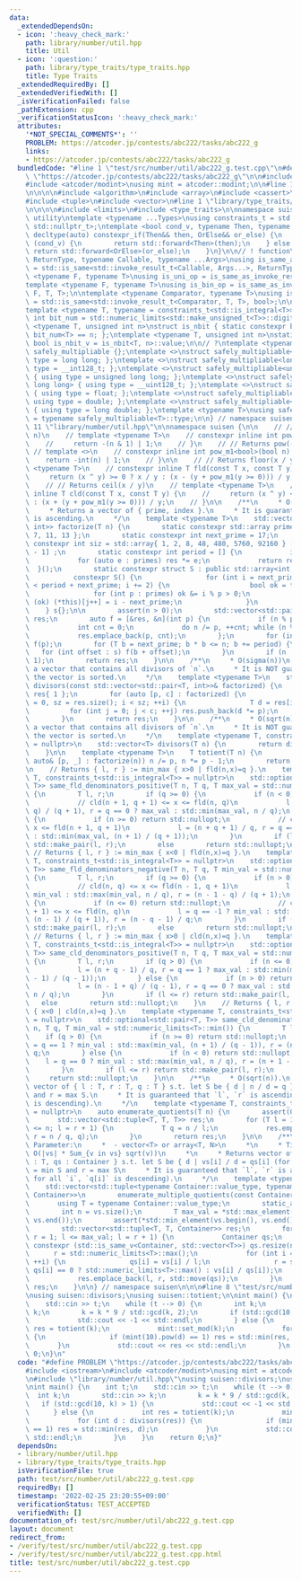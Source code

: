 ```yaml
---
data:
  _extendedDependsOn:
  - icon: ':heavy_check_mark:'
    path: library/number/util.hpp
    title: Util
  - icon: ':question:'
    path: library/type_traits/type_traits.hpp
    title: Type Traits
  _extendedRequiredBy: []
  _extendedVerifiedWith: []
  _isVerificationFailed: false
  _pathExtension: cpp
  _verificationStatusIcon: ':heavy_check_mark:'
  attributes:
    '*NOT_SPECIAL_COMMENTS*': ''
    PROBLEM: https://atcoder.jp/contests/abc222/tasks/abc222_g
    links:
    - https://atcoder.jp/contests/abc222/tasks/abc222_g
  bundledCode: "#line 1 \"test/src/number/util/abc222_g.test.cpp\"\n#define PROBLEM\
    \ \"https://atcoder.jp/contests/abc222/tasks/abc222_g\"\n\n#include <iostream>\n\
    #include <atcoder/modint>\nusing mint = atcoder::modint;\n\n#line 1 \"library/number/util.hpp\"\
    \n\n\n\n#include <algorithm>\n#include <array>\n#include <cassert>\n#include <optional>\n\
    #include <tuple>\n#include <vector>\n#line 1 \"library/type_traits/type_traits.hpp\"\
    \n\n\n\n#include <limits>\n#include <type_traits>\n\nnamespace suisen {\n// !\
    \ utility\ntemplate <typename ...Types>\nusing constraints_t = std::enable_if_t<std::conjunction_v<Types...>,\
    \ std::nullptr_t>;\ntemplate <bool cond_v, typename Then, typename OrElse>\nconstexpr\
    \ decltype(auto) constexpr_if(Then&& then, OrElse&& or_else) {\n    if constexpr\
    \ (cond_v) {\n        return std::forward<Then>(then);\n    } else {\n       \
    \ return std::forward<OrElse>(or_else);\n    }\n}\n\n// ! function\ntemplate <typename\
    \ ReturnType, typename Callable, typename ...Args>\nusing is_same_as_invoke_result\
    \ = std::is_same<std::invoke_result_t<Callable, Args...>, ReturnType>;\ntemplate\
    \ <typename F, typename T>\nusing is_uni_op = is_same_as_invoke_result<T, F, T>;\n\
    template <typename F, typename T>\nusing is_bin_op = is_same_as_invoke_result<T,\
    \ F, T, T>;\n\ntemplate <typename Comparator, typename T>\nusing is_comparator\
    \ = std::is_same<std::invoke_result_t<Comparator, T, T>, bool>;\n\n// ! integral\n\
    template <typename T, typename = constraints_t<std::is_integral<T>>>\nconstexpr\
    \ int bit_num = std::numeric_limits<std::make_unsigned_t<T>>::digits;\ntemplate\
    \ <typename T, unsigned int n>\nstruct is_nbit { static constexpr bool value =\
    \ bit_num<T> == n; };\ntemplate <typename T, unsigned int n>\nstatic constexpr\
    \ bool is_nbit_v = is_nbit<T, n>::value;\n\n// ?\ntemplate <typename T>\nstruct\
    \ safely_multipliable {};\ntemplate <>\nstruct safely_multipliable<int> { using\
    \ type = long long; };\ntemplate <>\nstruct safely_multipliable<long long> { using\
    \ type = __int128_t; };\ntemplate <>\nstruct safely_multipliable<unsigned int>\
    \ { using type = unsigned long long; };\ntemplate <>\nstruct safely_multipliable<unsigned\
    \ long long> { using type = __uint128_t; };\ntemplate <>\nstruct safely_multipliable<float>\
    \ { using type = float; };\ntemplate <>\nstruct safely_multipliable<double> {\
    \ using type = double; };\ntemplate <>\nstruct safely_multipliable<long double>\
    \ { using type = long double; };\ntemplate <typename T>\nusing safely_multipliable_t\
    \ = typename safely_multipliable<T>::type;\n\n} // namespace suisen\n\n\n#line\
    \ 11 \"library/number/util.hpp\"\n\nnamespace suisen {\n\n    // // Returns pow(-1,\
    \ n)\n    // template <typename T>\n    // constexpr inline int pow_m1(T n) {\n\
    \    //     return -(n & 1) | 1;\n    // }\n    // // Returns pow(-1, n)\n   \
    \ // template <>\n    // constexpr inline int pow_m1<bool>(bool n) {\n    // \
    \    return -int(n) | 1;\n    // }\n\n    // // Returns floor(x / y)\n    // template\
    \ <typename T>\n    // constexpr inline T fld(const T x, const T y) {\n    //\
    \     return (x ^ y) >= 0 ? x / y : (x - (y + pow_m1(y >= 0))) / y;\n    // }\n\
    \    // // Returns ceil(x / y)\n    // template <typename T>\n    // constexpr\
    \ inline T cld(const T x, const T y) {\n    //     return (x ^ y) <= 0 ? x / y\
    \ : (x + (y + pow_m1(y >= 0))) / y;\n    // }\n\n    /**\n     * O(sqrt(n))\n\
    \     * Returns a vector of { prime, index }.\n     * It is guaranteed that `prime`\
    \ is ascending.\n     */\n    template <typename T>\n    std::vector<std::pair<T,\
    \ int>> factorize(T n) {\n        static constexpr std::array primes{ 2, 3, 5,\
    \ 7, 11, 13 };\n        static constexpr int next_prime = 17;\n        static\
    \ constexpr int siz = std::array{ 1, 2, 8, 48, 480, 5760, 92160 } [primes.size()\
    \ - 1] ;\n        static constexpr int period = [] {\n            int res = 1;\n\
    \            for (auto e : primes) res *= e;\n            return res;\n      \
    \  }();\n        static constexpr struct S : public std::array<int, siz> {\n \
    \           constexpr S() {\n                for (int i = next_prime, j = 0; i\
    \ < period + next_prime; i += 2) {\n                    bool ok = true;\n    \
    \                for (int p : primes) ok &= i % p > 0;\n                    if\
    \ (ok) (*this)[j++] = i - next_prime;\n                }\n            }\n    \
    \    } s{};\n\n        assert(n > 0);\n        std::vector<std::pair<T, int>>\
    \ res;\n        auto f = [&res, &n](int p) {\n            if (n % p) return;\n\
    \            int cnt = 0;\n            do n /= p, ++cnt; while (n % p == 0);\n\
    \            res.emplace_back(p, cnt);\n        };\n        for (int p : primes)\
    \ f(p);\n        for (T b = next_prime; b * b <= n; b += period) {\n         \
    \   for (int offset : s) f(b + offset);\n        }\n        if (n != 1) res.emplace_back(n,\
    \ 1);\n        return res;\n    }\n\n    /**\n     * O(sigma(n))\n     * Returns\
    \ a vector that contains all divisors of `n`.\n     * It is NOT guaranteed that\
    \ the vector is sorted.\n     */\n    template <typename T>\n    std::vector<T>\
    \ divisors(const std::vector<std::pair<T, int>>& factorized) {\n        std::vector<T>\
    \ res{ 1 };\n        for (auto [p, c] : factorized) {\n            for (int i\
    \ = 0, sz = res.size(); i < sz; ++i) {\n                T d = res[i];\n      \
    \          for (int j = 0; j < c; ++j) res.push_back(d *= p);\n            }\n\
    \        }\n        return res;\n    }\n\n    /**\n     * O(sqrt(n))\n     * Returns\
    \ a vector that contains all divisors of `n`.\n     * It is NOT guaranteed that\
    \ the vector is sorted.\n     */\n    template <typename T, constraints_t<std::is_integral<T>>\
    \ = nullptr>\n    std::vector<T> divisors(T n) {\n        return divisors(factorize(n));\n\
    \    }\n\n    template <typename T>\n    T totient(T n) {\n        for (const\
    \ auto& [p, _] : factorize(n)) n /= p, n *= p - 1;\n        return n;\n    }\n\
    \n    // Returns { l, r } := min_max { x>0 | fld(n,x)=q }.\n    template <typename\
    \ T, constraints_t<std::is_integral<T>> = nullptr>\n    std::optional<std::pair<T,\
    \ T>> same_fld_denominators_positive(T n, T q, T max_val = std::numeric_limits<T>::max())\
    \ {\n        T l, r;\n        if (q >= 0) {\n            if (n < 0) return std::nullopt;\n\
    \            // cld(n + 1, q + 1) <= x <= fld(n, q)\n            l = (n + 1 +\
    \ q) / (q + 1), r = q == 0 ? max_val : std::min(max_val, n / q);\n        } else\
    \ {\n            if (n >= 0) return std::nullopt;\n            // cld(n, q) <=\
    \ x <= fld(n + 1, q + 1)\n            l = (n + q + 1) / q, r = q == -1 ? max_val\
    \ : std::min(max_val, (n + 1) / (q + 1));\n        }\n        if (l <= r) return\
    \ std::make_pair(l, r);\n        else        return std::nullopt;\n    }\n   \
    \ // Returns { l, r } := min_max { x<0 | fld(n,x)=q }.\n    template <typename\
    \ T, constraints_t<std::is_integral<T>> = nullptr>\n    std::optional<std::pair<T,\
    \ T>> same_fld_denominators_negative(T n, T q, T min_val = std::numeric_limits<T>::min())\
    \ {\n        T l, r;\n        if (q >= 0) {\n            if (n > 0) return std::nullopt;\n\
    \            // cld(n, q) <= x <= fld(n - 1, q + 1)\n            l = q == 0 ?\
    \ min_val : std::max(min_val, n / q), r = (n - 1 - q) / (q + 1);\n        } else\
    \ {\n            if (n <= 0) return std::nullopt;\n            // cld(n - 1, q\
    \ + 1) <= x <= fld(n, q)\n            l = q == -1 ? min_val : std::max(min_val,\
    \ (n - 1) / (q + 1)), r = (n - q - 1) / q;\n        }\n        if (l <= r) return\
    \ std::make_pair(l, r);\n        else        return std::nullopt;\n    }\n   \
    \ // Returns { l, r } := min_max { x>0 | cld(n,x)=q }.\n    template <typename\
    \ T, constraints_t<std::is_integral<T>> = nullptr>\n    std::optional<std::pair<T,\
    \ T>> same_cld_denominators_positive(T n, T q, T max_val = std::numeric_limits<T>::max())\
    \ {\n        T l, r;\n        if (q > 0) {\n            if (n <= 0) return std::nullopt;\n\
    \            l = (n + q - 1) / q, r = q == 1 ? max_val : std::min(max_val, (n\
    \ - 1) / (q - 1));\n        } else {\n            if (n > 0) return std::nullopt;\n\
    \            l = (n - 1 + q) / (q - 1), r = q == 0 ? max_val : std::min(max_val,\
    \ n / q);\n        }\n        if (l <= r) return std::make_pair(l, r);\n     \
    \   else        return std::nullopt;\n    }\n    // Returns { l, r } := min_max\
    \ { x<0 | cld(n,x)=q }.\n    template <typename T, constraints_t<std::is_integral<T>>\
    \ = nullptr>\n    std::optional<std::pair<T, T>> same_cld_denominators_negative(T\
    \ n, T q, T min_val = std::numeric_limits<T>::min()) {\n        T l, r;\n    \
    \    if (q > 0) {\n            if (n >= 0) return std::nullopt;\n            l\
    \ = q == 1 ? min_val : std::max(min_val, (n + 1) / (q - 1)), r = (n - q + 1) /\
    \ q;\n        } else {\n            if (n < 0) return std::nullopt;\n        \
    \    l = q == 0 ? min_val : std::max(min_val, n / q), r = (n + 1 - q) / (q - 1);\n\
    \        }\n        if (l <= r) return std::make_pair(l, r);\n        else   \
    \     return std::nullopt;\n    }\n\n    /**\n     * O(sqrt(n)).\n     * Returns\
    \ vector of { l : T, r : T, q : T } s.t. let S be { d | n / d = q }, l = min S\
    \ and r = max S.\n     * It is guaranteed that `l`, `r` is ascending (i.e. `q`\
    \ is descending).\n     */\n    template <typename T, constraints_t<std::is_integral<T>>\
    \ = nullptr>\n    auto enumerate_quotients(T n) {\n        assert(0 <= n);\n \
    \       std::vector<std::tuple<T, T, T>> res;\n        for (T l = 1, r = 1; l\
    \ <= n; l = r + 1) {\n            T q = n / l;\n            res.emplace_back(l,\
    \ r = n / q, q);\n        }\n        return res;\n    }\n\n    /**\n     * Template\
    \ Parameter:\n     *  - vector<T> or array<T, N>\n     *\n     * Time Complexity:\
    \ O(|vs| * Sum_{v in vs} sqrt(v))\n     *\n     * Returns vector of { l : T, r\
    \ : T, qs : Container } s.t. let S be { d | vs[i] / d = qs[i] (for all i) }, l\
    \ = min S and r = max S\n     * It is guaranteed that `l`, `r` is ascending (i.e.\
    \ for all `i`, `q[i]` is descending).\n     */\n    template <typename Container>\n\
    \    std::vector<std::tuple<typename Container::value_type, typename Container::value_type,\
    \ Container>>\n        enumerate_multiple_quotients(const Container& vs) {\n \
    \       using T = typename Container::value_type;\n        static_assert(std::is_integral_v<T>);\n\
    \        int n = vs.size();\n        T max_val = *std::max_element(vs.begin(),\
    \ vs.end());\n        assert(*std::min_element(vs.begin(), vs.end()) >= 0);\n\
    \        std::vector<std::tuple<T, T, Container>> res;\n        for (T l = 1,\
    \ r = 1; l <= max_val; l = r + 1) {\n            Container qs;\n            if\
    \ constexpr (std::is_same_v<Container, std::vector<T>>) qs.resize(n);\n      \
    \      r = std::numeric_limits<T>::max();\n            for (int i = 0; i < n;\
    \ ++i) {\n                qs[i] = vs[i] / l;\n                r = std::min(r,\
    \ qs[i] == 0 ? std::numeric_limits<T>::max() : vs[i] / qs[i]);\n            }\n\
    \            res.emplace_back(l, r, std::move(qs));\n        }\n        return\
    \ res;\n    }\n\n} // namespace suisen\n\n\n#line 8 \"test/src/number/util/abc222_g.test.cpp\"\
    \nusing suisen::divisors;\nusing suisen::totient;\n\nint main() {\n    int t;\n\
    \    std::cin >> t;\n    while (t --> 0) {\n        int k;\n        std::cin >>\
    \ k;\n        k = k * 9 / std::gcd(k, 2);\n        if (std::gcd(10, k) > 1) {\n\
    \            std::cout << -1 << std::endl;\n        } else {\n            int\
    \ res = totient(k);\n            mint::set_mod(k);\n            for (int d : divisors(res))\
    \ {\n                if (mint(10).pow(d) == 1) res = std::min(res, d);\n     \
    \       }\n            std::cout << res << std::endl;\n        }\n    }\n    return\
    \ 0;\n}\n"
  code: "#define PROBLEM \"https://atcoder.jp/contests/abc222/tasks/abc222_g\"\n\n\
    #include <iostream>\n#include <atcoder/modint>\nusing mint = atcoder::modint;\n\
    \n#include \"library/number/util.hpp\"\nusing suisen::divisors;\nusing suisen::totient;\n\
    \nint main() {\n    int t;\n    std::cin >> t;\n    while (t --> 0) {\n      \
    \  int k;\n        std::cin >> k;\n        k = k * 9 / std::gcd(k, 2);\n     \
    \   if (std::gcd(10, k) > 1) {\n            std::cout << -1 << std::endl;\n  \
    \      } else {\n            int res = totient(k);\n            mint::set_mod(k);\n\
    \            for (int d : divisors(res)) {\n                if (mint(10).pow(d)\
    \ == 1) res = std::min(res, d);\n            }\n            std::cout << res <<\
    \ std::endl;\n        }\n    }\n    return 0;\n}"
  dependsOn:
  - library/number/util.hpp
  - library/type_traits/type_traits.hpp
  isVerificationFile: true
  path: test/src/number/util/abc222_g.test.cpp
  requiredBy: []
  timestamp: '2022-02-25 23:20:55+09:00'
  verificationStatus: TEST_ACCEPTED
  verifiedWith: []
documentation_of: test/src/number/util/abc222_g.test.cpp
layout: document
redirect_from:
- /verify/test/src/number/util/abc222_g.test.cpp
- /verify/test/src/number/util/abc222_g.test.cpp.html
title: test/src/number/util/abc222_g.test.cpp
---
```

